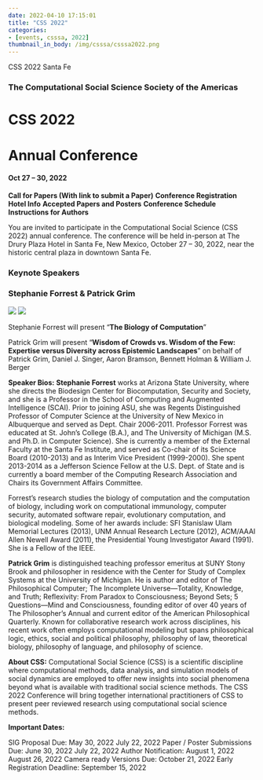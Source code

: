 ```yaml
---
date: 2022-04-10 17:15:01
title: "CSS 2022"
categories:
- [events, csssa, 2022]
thumbnail_in_body: /img/csssa/csssa2022.png
---
```


CSS 2022 Santa Fe

### **<div class="post_flex_center_center">The Computational Social Science Society of the Americas</div>**

# **<div class="post_flex_center_center">CSS 2022</div>**
# **<div class="post_flex_center_center">Annual Conference</div>**
#### **<div class="post_flex_center_center">Oct 27 – 30, 2022</div>**
**Call for Papers (With link to submit a Paper)**
**Conference Registration**
**Hotel Info**
**Accepted Papers and Posters**
**Conference Schedule**
**Instructions for Authors**

You are invited to participate in the Computational Social Science (CSS 2022) annual conference. The conference will be held in-person at The Drury Plaza Hotel in Santa Fe, New Mexico, October 27 – 30, 2022, near the historic central plaza in downtown Santa Fe.

### <div class="post_flex_center_center">Keynote Speakers</div>
### <div class="post_flex_center_center">Stephanie Forrest & Patrick Grim</div>

<div class="post_flex_center_center">
<img class="post_block-item" src="http://computationalsocialscience.org/wp-content/uploads/2022/10/sf-2021-sfi-image-060_scaled.jpg" />
<img class="post_block-item" src="http://computationalsocialscience.org/wp-content/uploads/2022/10/PGrim.jpg"/>
</div>


Stephanie Forrest will present “**The Biology of Computation**”

Patrick Grim will present “**Wisdom of Crowds vs. Wisdom of the Few: Expertise versus Diversity across Epistemic Landscapes**” on behalf of Patrick Grim, Daniel J. Singer, Aaron Bramson, Bennett Holman & William J. Berger

**Speaker Bios:**
**Stephanie Forrest** works at Arizona State University, where she directs the Biodesign Center for Biocomputation, Security and Society, and she is a Professor in the School of Computing and Augmented Intelligence (SCAI). Prior to joining ASU, she was Regents Distinguished Professor of Computer Science at the University of New Mexico in Albuquerque and served as Dept. Chair 2006-2011. Professor Forrest was educated at St. John’s College (B.A.), and The University of Michigan (M.S. and Ph.D. in Computer Science). She is currently a member of the External Faculty at the Santa Fe Institute, and served as Co-chair of its Science Board (2010-2013) and as Interim Vice President (1999-2000). She spent 2013-2014 as a Jefferson Science Fellow at the U.S. Dept. of State and is currently a board member of the Computing Research Association and Chairs its Government Affairs Committee.

Forrest’s research studies the biology of computation and the computation of biology, including work on computational immunology, computer security, automated software repair, evolutionary computation, and biological modeling. Some of her awards include: SFI Stanislaw Ulam Memorial Lectures (2013), UNM Annual Research Lecture (2012), ACM/AAAI Allen Newell Award (2011), the Presidential Young Investigator Award (1991). She is a Fellow of the IEEE.

**Patrick Grim** is distinguished teaching professor emeritus at SUNY Stony Brook and philosopher in residence with the Center for Study of Complex Systems at the University of Michigan. He is author and editor of The Philosophical Computer; The Incomplete Universe—Totality, Knowledge, and Truth; Reflexivity: From Paradox to Consciousness; Beyond Sets; 5 Questions—Mind and Consciousness, founding editor of over 40 years of The Philosopher’s Annual and current editor of the American Philosophical Quarterly. Known for collaborative research work across disciplines, his recent work often employs computational modeling but spans philosophical logic, ethics, social and political philosophy, philosophy of law, theoretical biology, philosophy of language, and philosophy of science.

**About CSS:**
Computational Social Science (CSS) is a scientific discipline where computational methods, data analysis, and simulation models of social dynamics are employed to offer new insights into social phenomena beyond what is available with traditional social science methods. The CSS 2022 Conference will bring together international practitioners of CSS to present peer reviewed research using computational social science methods.

**Important Dates:**

SIG Proposal Due: May 30, 2022 July 22, 2022
Paper / Poster Submissions Due: June 30, 2022 July 22, 2022
Author Notification: August 1, 2022 August 26, 2022
Camera ready Versions Due: October 21, 2022
Early Registration Deadline: September 15, 2022